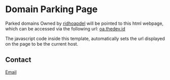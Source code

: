 Domain Parking Page
=============
Parked domains Owned by [ridhoapdel][apdel] will be pointed to this html webpage, which can be accessed via the following url: [oa.thedev.id][landing-url]

The javascript code inside this template, automatically sets the url displayed on the page to be the current host.

## Contact
[Email](/mailto:ridho@apdel.me)

[apdel]: https://ridhoapdel.com/
[landing-url]: http://oa.thedev.id/
